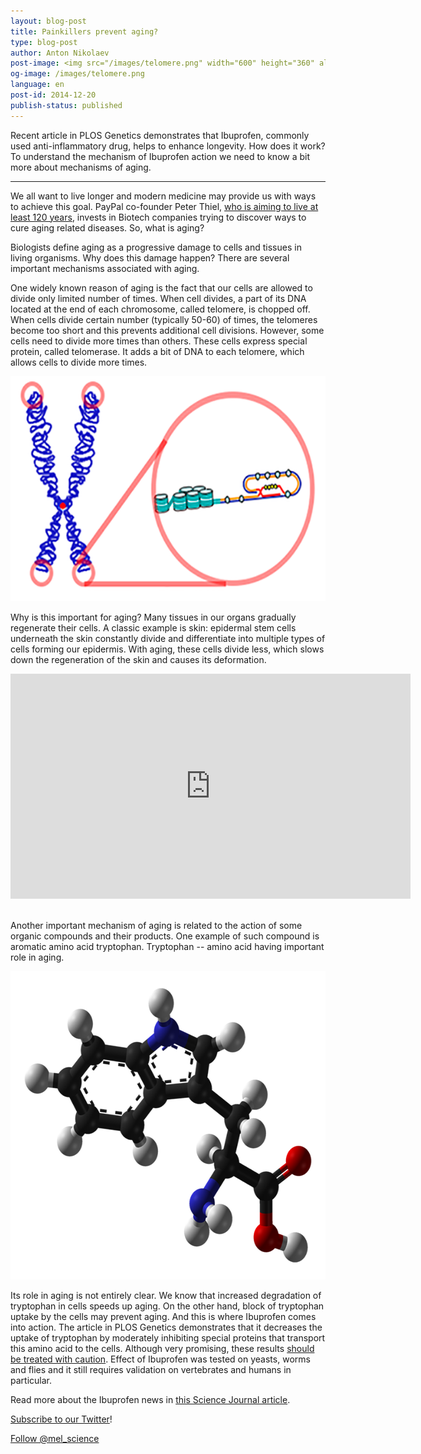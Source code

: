 ```yaml
---
layout: blog-post
title: Painkillers prevent aging?
type: blog-post
author: Anton Nikolaev
post-image: <img src="/images/telomere.png" width="600" height="360" alt="Telomere">
og-image: /images/telomere.png
language: en
post-id: 2014-12-20
publish-status: published
---
```


Recent article in PLOS Genetics demonstrates that Ibuprofen, commonly used anti-inflammatory drug, helps to enhance longevity. How does it work? To understand the mechanism of Ibuprofen action we need to know a bit more about mechanisms of aging.
<!-- more -->

---
We all want to live longer and modern medicine may provide us with ways to achieve this goal. PayPal co-founder Peter Thiel, <a href="http://www.bloomberg.com/video/peter-thiel-i-m-on-the-human-growth-hormone-pill-JMrIsAq6RC~j2soBovyj4w.html">who is aiming to live at least 120 years</a>, invests in Biotech companies trying to discover ways to cure aging related diseases. So, what is aging? 

Biologists define aging as a progressive damage to cells and tissues in living organisms. Why does this damage happen? There are several important mechanisms associated with aging. 

One widely known reason of aging is the fact that our cells are allowed to divide only limited number of times. When cell divides, a part of its DNA located at the end of each chromosome, called telomere, is chopped off. When cells divide certain number (typically 50-60) of times, the telomeres become too short and this prevents additional cell divisions. However, some cells need to divide more times than others. These cells express special protein, called telomerase. It adds a bit of DNA to each telomere, which allows cells to divide more times.  

<img src="/images/telomere.png" width="600" height="360" alt="Telomere">

Why is this important for aging? Many tissues in our organs gradually regenerate their cells. A classic example is skin: epidermal stem cells underneath the skin constantly divide and differentiate into multiple types of cells forming our epidermis. With aging, these cells divide less, which slows down the regeneration of the skin and causes its deformation. 

<iframe width="640" height="360" src="http://www.youtube.com/embed/8_bNfQd7Smc?rel=0" frameborder="0" allowfullscreen></iframe>
<br><br>

Another important mechanism of aging is related to the action of some organic compounds and their products. One example of such compound is aromatic amino acid tryptophan. Tryptophan -- amino acid having important role in aging.

<img src="/images/tryptophan.png" width="600" height="493" alt="Telomere">

Its role in aging is not entirely clear. We know that increased degradation of tryptophan in cells speeds up aging. On the other hand, block of tryptophan uptake by the cells may prevent aging. And this is where Ibuprofen comes into action. The article in PLOS Genetics demonstrates that it decreases the uptake of tryptophan by moderately inhibiting special proteins that transport this amino acid to the cells. 
Although very promising, these results <a href="http://www.nhs.uk/news/2014/12December/Pages/ibuprofen-painkiller-hangover-cure-longevity.aspx">should be treated with caution</a>. Effect of Ibuprofen was tested on yeasts, worms and flies and it still requires validation on vertebrates and humans in particular. 

Read more about the Ibuprofen news in <a href="http://news.sciencemag.org/biology/2014/12/ibuprofen-boosts-some-organisms-life-spans">this Science Journal article</a>.
<br/>

<a href="https://twitter.com/mel_science">Subscribe to our Twitter</a>!

<!-- Begin Twitter follow -->
<a href="https://twitter.com/mel_science" class="twitter-follow-button" data-show-count="false" data-size="large">Follow @mel_science</a>
<script>!function(d,s,id){var js,fjs=d.getElementsByTagName(s)[0],p=/^http:/.test(d.location)?'http':'https';if(!d.getElementById(id)){js=d.createElement(s);js.id=id;js.src=p+'://platform.twitter.com/widgets.js';fjs.parentNode.insertBefore(js,fjs);}}(document, 'script', 'twitter-wjs');</script>
<!-- End Twitter follow -->
